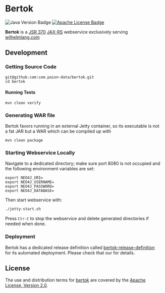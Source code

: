 Bertok
======

![Java Version Badge][Java Version Badge]
[![Apache License Badge]][Apache License, Version 2.0]

__Bertok__ is a [JSR 370] [JAX-RS] webservice exclusively serving [wilhelmlang.com](https://wilhelmlang.com)

Development
-----------

### Getting Source Code

```console
git@github.com:com.paion-data/bertok.git
cd bertok
```

#### Running Tests

```console
mvn clean verify
```

### Generating WAR file

Bertok favors running in an external Jetty container, so its executable is not a fat JAR but a WAR which can be
compiled up with

```console
mvn clean package
```

### Starting Webservice Locally

Navigate to a dedicated directory; make sure port 8080 is not occupied and the following environment variables are set:

```console
export NEO4J_URI=
export NEO4J_USERNAME=
export NEO4J_PASSWORD=
export NEO4J_DATABASE=
```

Then start webservice with:

```bash
./jetty-start.sh
```

Press `Ctr-C` to stop the webservice and delete generated directories if needed when done.

### Deployment

Bertok has a dedicated release definition called
[bertok-release-definition](https://github.com/paion-data/bertok-release-definition) for its automated deployment.
Please check that our for details.

License
-------

The use and distribution terms for [bertok]() are covered by the [Apache License, Version 2.0].

[Apache License Badge]: https://img.shields.io/badge/Apache%202.0-F25910.svg?style=for-the-badge&logo=Apache&logoColor=white
[Apache License, Version 2.0]: https://www.apache.org/licenses/LICENSE-2.0

[Java Version Badge]: https://img.shields.io/badge/Java-17-brightgreen?style=for-the-badge&logo=OpenJDK&logoColor=white
[JAX-RS]: https://jcp.org/en/jsr/detail?id=370
[JSR 370]: https://jcp.org/en/jsr/detail?id=370
